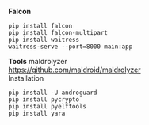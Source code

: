 **Falcon**
```
pip install falcon
pip install falcon-multipart
pip install waitress
waitress-serve --port=8000 main:app
```

**Tools**
maldrolyzer <br>
https://github.com/maldroid/maldrolyzer <br>
Installation <br>
```
pip install -U androguard
pip install pycrypto
pip install pyelftools
pip install yara
```
